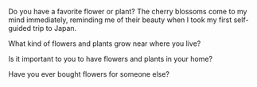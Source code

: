 
Do you have a favorite flower or plant?
The cherry blossoms come to my mind immediately, reminding me of  their beauty when I took my first self-guided trip to Japan.

What kind of flowers and plants grow near where you live?

Is it important to you to have flowers and plants in your home?

Have you ever bought flowers for someone else?